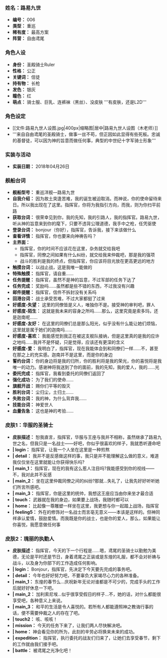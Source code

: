### 姓名：路易九世
* **编号：** 006
* **类型：** 重巡
* **稀有度：** 最高方案
* **阵营：** 自由鸢尾


### 角色人设
* **身份：** 圣殿骑士Ruler
* **性格：** 公正
* **关键词：** 信徒
* **持有物：** 长枪
* **发色：** 银灰
* **瞳色：** 红
* **萌点：** 骑士服、巨乳、连裤袜（黑丝）、没皮肤 '''有皮肤，还是L2D'''


### 角色设定
* [[文件:路易九世人设图.jpg|400px|缩略图|居中|路易九世人设图（木老师）]]
* '''来自自由鸢尾的圣殿骑士，做事一丝不苟，但正因如此显得有些死板。忠诚的基督徒，可以因为神的旨意而做任何事，典型的中世纪十字军骑士形象'''


### 实装与活动
* **实装日期：** 2018年04月26日


### 舰船台词
* **舰船型号：** 重巡洋舰—路易九世
* **自我介绍：** 因为故土突逢苦难，我的诞生被迫取消。而神说，你的使命留待来日。所以我出现在了这里。指挥官，你将为我指引方向，而我，则为你扫平前路
* **获取台词：** 很荣幸见到你，我的先知，我的引路人，我的指挥官。路易九世，听从神的旨意来到你的麾下，只要不违背公理道德，我手中之枪，任凭驱使
* **登录台词：** bonjour（你好），指挥官，告诉我，接下来该做什么
* **查看详情：** 指挥官，你也要来向神祷告吗？
* **主界面：**
  * 指挥官，你的时间不应该花在这里，杂务就交给我吧
  * 指挥官，同僚之间如果有什么纠纷，就交给我来仲裁吧，那是我的强项
  * 战斗的胜利是我的终点，但指挥官，你应该将目光放在更高更远的地方
* **触摸台词：** 以战止战，这是我唯一能做的
* **特殊触摸：** 指挥官，请自重……
* **任务提醒：** 指挥官，虽然不是神的旨意，不过军部的任务下达了
* **任务完成：** 奖励吗……虽然都是些不错的东西，不过我没有兴趣
* **邮件提醒：** 指挥官，信件不拆封没有关系吗
* **回港台词：** 战士承受苦难，不过大家都挺了过来
* **好感度-失望：** 这里的同僚皆是义人，唯独你不是。接受神的审判吧，罪人
* **好感度-陌生：** 这就是我未来的容身之所吗......那么，这里究竟是索多玛，还是迦南呢......
* **好感度-友好：** 在这里的同僚们总是那么阳光，似乎没有什么能让她们烦恼，这里就是属于她们的迦南吗……
* **好感度-喜欢：** 我能感觉到我正在被这支舰队接纳，但是这里真的是我的应许之地吗……我并不是怀疑，只是觉得，应该还有更深的含义
* **好感度-爱：** 我明白了，指挥官，现在我能体会到和同僚们一样……不，甚至在那之上的充实感。迦南并不是这里，而是你的身边
* **誓约台词：** 你的身边将是我的归所，你的胜利将是我的荣光，你的喜悦将是我唯一的动力。感谢神将我送到了你的面前，我的先知，我的爱人，我的……光
* **委托完成：** 指挥官，我看到委托的同僚们返回了
* **强化成功：** 为了我们的使命……
* **旗舰开战：** 赐你们平等的毁灭
* **胜利台词：** 尘归尘，土归土……
* **失败台词：** 我的神，为什么背弃我……
* **技能台词：** 神爱世人
* **血量告急：** 这也是神的考验……


### 皮肤1：华服的圣骑士
* **皮肤描述：** 恕我直言，指挥官，华服与王座与我并不相称，虽然继承了路易九世之名，但我只是一名战士——好吧，你似乎很喜欢的样子，我就悉听遵命吧
* **| login：** 指挥官，让我一个人坐在这里是一种煎熬
* **| detail：** 我并不是反感做这样的事，我只是并不能理解这么做的意义，难道我仅仅坐在这里就能让你获得快乐吗?
* **| main_1：** 指挥官，现在的我有这么惹人注目吗?我能感受到你的视线——不，我对此并不反感
* **| main_2：** 坐在这里仲裁同僚之间的纠纷?那就…失礼了，让我先好好听听她们所言所感吧。
* **| main_3：** 指挥官，你是这里的统帅，我想这王座应当由你来坐才最合适
* **| touch：** 武器就在我的身边，如果要上战场，我随时都可以
* **| home：** 比起像一尊雕塑一样坐在这里，我更想与你一起踏上战场，指挥官
* **| feeling5：** 外在的修饰对一名战士而言亳无意义——本该是这样的。但神同祥承认爱情，鼓励爱情。而我既是你的战士，也是你的爱人，那么，如果能让你喜悦，我愿意做任何事


### 皮肤2：瑰丽的执勤人
* **皮肤描述：** 指挥官，今天的下一个行程是……嗯，鸢尾的圣骑士以勤勉为美德，无论是平时还是节日，身着鸢尾之正装或是东煌的礼服，都不会对祈祷与战斗，以及身为你部下的工作造成任何影响。
* **| login：** Bonjour，指挥官，先决定下今天要先完成的事务吧。
* **| detail：** 今年也好好努力吧，不要辜负大家竭尽心力的各种准备。
* **| main_1：** 东煌的春节么…庆祝新年无论对谁都是不可少的，完成手头的工作后就好好休息一下吧。
* **| main_2：** 加利索尼埃…似乎很享受假日的样子…不，她的话，对什么都能很享受吧，各种意义上来说。
* **| main_3：** 和平的生活是令人喜悦的。若所有人都能遵照神之教诲行事的话，便不需要仲裁之人的存在了吧。
* **| touch2：** 咳、咳咳！
* **| mission：** 今天的任务下来了，让我们两人尽快解决吧。
* **| home：** 神会看见你的所为，此刻的辛劳必将换来未来的成功。
* **| expedition：** 指挥官，执行委托的战友们归来了，让她们去享受春节，剩下的工作就由我们接手吧。
* **| battle：** 被鸢尾之光净化吧！
